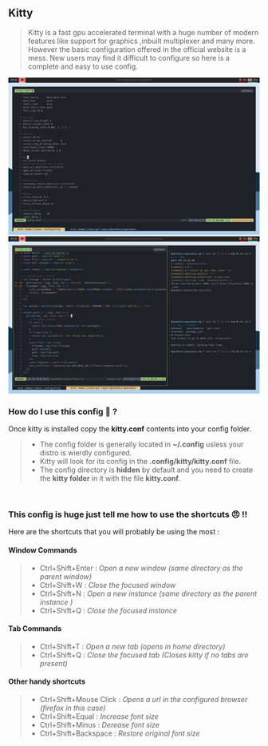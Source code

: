 ## Kitty

> Kitty is a fast gpu accelerated terminal with a huge number of modern features like support for graphics ,inbuilt multiplexer and many more. However the basic configuration offered in the official website is a mess. New users may find it difficult to configure so here is a complete and easy to use config.


![screenshot1](./screenshots/kitty1.png)
![screenshot2](./screenshots/kitty2.png)

### How do I use this config 🤔 ?

Once kitty is installed copy the **kitty.conf** contents into your config folder.

>* The config folder is generally located in **~/.config** usless your distro is wierdly configured.
>* Kitty will look for its config in the **.config/kitty/kitty.conf** file. 
>* The config directory is **hidden** by default and you need to create the **kitty folder** in it with the file **kitty.conf**.

<br> 

### This config is huge just tell me how to use the shortcuts 😠 !!

Here are the shortcuts that you will probably be using the most :

#### Window Commands

>* Ctrl+Shift+Enter : *Open a new window (same directory as the parent window)*
>* Ctrl+Shift+W : *Close the focused window*
>* Ctrl+Shift+N : *Open a new instance (same directory as the parent instance )*
>* Ctrl+Shift+Q : *Close the focused instance*

#### Tab Commands
>* Ctrl+Shift+T : *Open a new tab (opens in home directory)*
>* Ctrl+Shift+Q : *Close the focused tab (Closes kitty if no tabs are present)*

#### Other handy shortcuts
>* Ctrl+Shift+Mouse Click : *Opens a url in the configured browser (firefox in this case)*
>* Ctrl+Shift+Equal : *Increase font size*
>* Ctrl+Shift+Minus : *Derease font size*
>* Ctrl+Shift+Backspace : *Restore original font size*

